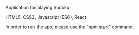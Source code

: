 Application for playing Sudoku

HTML5, CSS3, Javascript (ES6), React

In order to run the app, please use the "npm start" command.
